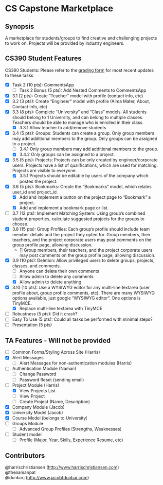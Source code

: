 # CS Capstone Marketplace

## Synopsis

A marketplace for students/groups to find creative and challenging projects to work on. Projects will be provided by industry engineers.  

## CS390 Student Features

CS390 Students: Please refer to the [grading form](https://docs.google.com/document/d/1owkuHpkWHiZVTyX7PPE0SZMQ5wUxfQFdkWwn8CsJHo0/edit?usp=sharing) for most recent updates to these tasks.

- [x] Task 2 (10 pts): CommentsApp
  - [ ] Task 2 Bonus (5 pts): Add Nested Comments to CommentsApp
- [x] 3.1 (2 pts): Create “Teacher” model with profile (contact info, etc)
- [x] 3.2 (3 pts): Create “Engineer” model with profile (Alma Mater, About, Contact Info, etc)
- [x] 3.3 (8 pts): Complete “University” and “Class” models. All students should belong to 1 University, and can belong to multiple classes. Teachers should be able to manage who is enrolled in their class.
  - [x] 3.3.1 Allow teacher to add/remove students
- [x] 3.4 (5 pts): Groups: Students can create a group. Only group members may add additional members to the group. Only groups can be assigned to a project.
  - [ ] 3.4.1 Only group members may add additional members to the group.
  - [x] 3.4.2 Only groups can be assigned to a project.
- [x] 3.5 (5 pts): Projects: Projects can be only created by engineer/corporate users. Projects have a list of qualifications, which are used for matching. Projects are visible to everyone.
  - [x] 3.5.1 Projects should be editable by users of the company which posted the project.
- [x] 3.6 (5 pts): Bookmarks: Create the “Bookmarks” model, which relates user_id and project_id.
  - [x] Add and implement a button on the project page to “Bookmark” a project.
  - [x] Add and implement a bookmark page or list.
- [ ] 3.7 (12 pts): Implement Matching System: Using group’s combined student properties, calculate suggested projects for the groups to choose.
- [x] 3.8 (15 pts): Group Profiles: Each group’s profile should include team member details and the project they opted for. Group members, their teachers, and the project corporate users may post comments on the group profile page, allowing discussion.
  - [] Group members, their teachers, and the project corporate users may post comments on the group profile page, allowing discussion.
- [x] 3.9 (10 pts): Deletion: Allow privileged users to delete groups, projects, classes, and comments.
  - [ ] Anyone can delete their own comments
  - [ ] Allow admin to delete any comments
  - [x] Allow admin to delete anything
- [x] 3.10 (10 pts): Use a WYSIWYG editor for any multi-line textarea (user profile about, group profile comments, etc). There are many WYSIWYG options available, just google “WYSIWYG editor”. One options is TinyMCE.
  - [x] Replace multi-line textarea with TinyMCE
- [ ] Robustness (5 pts): Did it crash?
- [ ] Easy To Use (5 pts): Could all tasks be performed with minimal steps?
- [ ] Presentation (5 pts)

## TA Features - Will not be provided

- [ ] Common Forms/Styling Across Site (Harris)
- [X] Alert Messages
  - [ ] Alert Messages for non-authentication modules (Harris)
- [ ] Authentication Module (Naman)
  - [ ] Change Password
  - [ ] Password Reset (sending email)
- [ ] Project Module (Harris)
  - [X] View Projects List
  - [ ] View Project
  - [ ] Create Project (Name, Description)
- [X] Company Module (Jacob)
- [X] University Model (Jacob)
- [X] Course Model (belongs to University)
- [ ] Groups Module
  - [ ] Advanced Group Profiles (Strengths, Weaknesses)
- [ ] Student model
  - [ ] Profile (Major, Year, Skills, Experience Resume, etc)

## Contributors

@harrischristiansen (http://www.harrischristiansen.com)  
@thenamanpat  
@dunbarj (http://www.jacobfdunbar.com)
